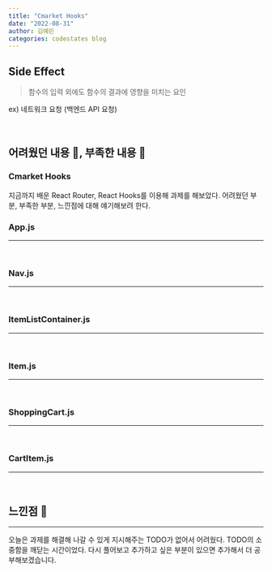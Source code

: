 ```yaml
---
title: "Cmarket Hooks"
date: "2022-08-31"
author: 김예린
categories: codestates blog
---
```


## Side Effect

> 함수의 입력 외에도 함수의 결과에 영향을 미치는 요인

ex) 네트워크 요청 (백엔드 API 요청)

<br>

## 어려웠던 내용 🤢, 부족한 내용 🧐

### Cmarket Hooks

지금까지 배운 React Router, React Hooks를 이용해 과제를 해보았다. 어려웠던 부분, 부족한 부분, 느낀점에 대해 얘기해보려 한다.

### App.js
---

<br>

### Nav.js
---

<br>

### ItemListContainer.js
---

<br>

### Item.js
---

<br>

### ShoppingCart.js
---

<br>

### CartItem.js
---

<br>

## 느낀점 🤠
---

오늘은 과제를 해결해 나갈 수 있게 지시해주는 TODO가 없어서 어려웠다. TODO의 소중함을 깨닫는 시간이었다. 다시 플어보고 추가하고 싶은 부분이 있으면 추가해서 더 공부해보겠습니다.